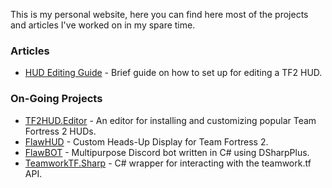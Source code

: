 <!-- HIDE PAGE TITLE -->
<style>
  .md-typeset h1,
  .md-content__button {
    display: none;
  }
</style>

This is my personal website, here you can find here most of the projects and articles I've worked on in my spare time.

### Articles
* [HUD Editing Guide](https://criticalflaw.github.io/hud-guide/intro/) - Brief guide on how to set up for editing a TF2 HUD.

### On-Going Projects
* [TF2HUD.Editor](https://www.editor.criticalflaw.ca/) - An editor for installing and customizing popular Team Fortress 2 HUDs.
* [FlawHUD](https://github.com/CriticalFlaw/flawhud/) - Custom Heads-Up Display for Team Fortress 2.
* [FlawBOT](https://www.flawbot.criticalflaw.ca/) - Multipurpose Discord bot written in C# using DSharpPlus.
* [TeamworkTF.Sharp](https://github.com/CriticalFlaw/TeamworkTF.Sharp/) - C# wrapper for interacting with the teamwork.tf API.
